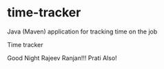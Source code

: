 # time-tracker
Java (Maven) application for tracking time on the job

Time tracker

Good Night Rajeev Ranjan!!!
Prati Also!
